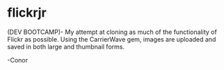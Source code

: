 flickrjr
========
(DEV BOOTCAMP)- My attempt at cloning as much of the functionality of Flickr as possible.  Using the CarrierWave gem, images are uploaded and saved in both large and thumbnail forms.

-Conor

